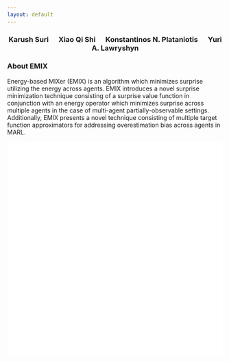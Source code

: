 ```yaml
---
layout: default
---
```


<center><h3>Karush Suri&nbsp;&nbsp;&nbsp;&nbsp;&nbsp;&nbsp;Xiao Qi Shi&nbsp;&nbsp;&nbsp;&nbsp;&nbsp;&nbsp;Konstantinos N. Plataniotis&nbsp;&nbsp;&nbsp;&nbsp;&nbsp;&nbsp;Yuri A. Lawryshyn</h3></center>

<h3>About EMIX</h3>

Energy-based MIXer (EMIX) is an algorithm which minimizes surprise utilizing the energy across agents. EMIX introduces a novel surprise minimization technique consisting of a surprise value function in conjunction with an energy operator which minimizes surprise across multiple agents in the case of multi-agent partially-observable settings. Additionally, EMIX presents a novel technique consisting of multiple target function approximators for addressing overestimation bias across agents in MARL.  


<p align="center"><img src="/images/emix.gif" height="500" width="650" /></p>



